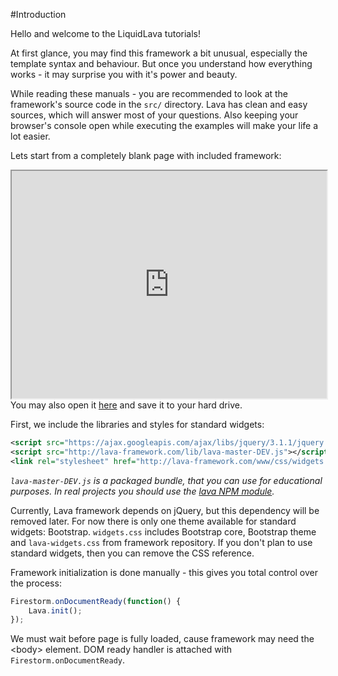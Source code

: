 
#Introduction

Hello and welcome to the LiquidLava tutorials!

At first glance, you may find this framework a bit unusual, especially the template syntax and behaviour. 
But once you understand how everything works - it may surprise you with it's power and beauty.

While reading these manuals - you are recommended to look at the framework's source code 
in the `src/` directory. Lava has clean and easy sources, which will answer most of your questions.
Also keeping your browser's console open while executing the examples will make your life a lot easier.

Lets start from a completely blank page with included framework:
<iframe style="height: 26em; width: 100%" src="http://embed.plnkr.co/S9wbHK/index.html"></iframe>
You may also open it <a href="/www/demos/blank.html" target="_blank">here</a> and save it to your hard drive.

First, we include the libraries and styles for standard widgets:

```xml
<script src="https://ajax.googleapis.com/ajax/libs/jquery/3.1.1/jquery.min.js"></script>
<script src="http://lava-framework.com/lib/lava-master-DEV.js"></script>
<link rel="stylesheet" href="http://lava-framework.com/www/css/widgets.css" />
```

<i>`lava-master-DEV.js` is a packaged bundle, that you can use for educational purposes. In real projects you 
should use the <a href="https://www.npmjs.com/package/lava">lava NPM module</a>.</i>

Currently, Lava framework depends on jQuery, but this dependency will be removed later.
For now there is only one theme available for standard widgets: Bootstrap.
`widgets.css` includes Bootstrap core, Bootstrap theme and `lava-widgets.css` from framework repository. 
If you don't plan to use standard widgets, then you can remove the CSS reference.

Framework initialization is done manually - this gives you total control over the process:

```javascript
Firestorm.onDocumentReady(function() {
	Lava.init();
});
```

We must wait before page is fully loaded, cause framework may need the &lt;body&gt; element.
DOM ready handler is attached with `Firestorm.onDocumentReady`.

